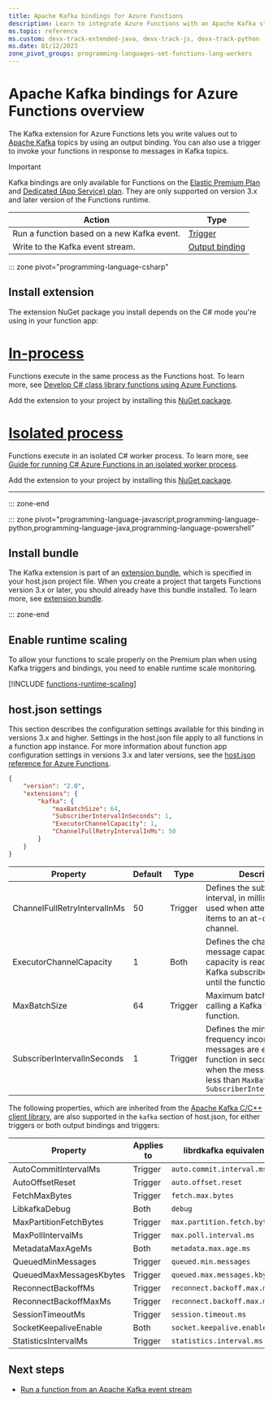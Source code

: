 ```yaml
---
title: Apache Kafka bindings for Azure Functions
description: Learn to integrate Azure Functions with an Apache Kafka stream.
ms.topic: reference
ms.custom: devx-track-extended-java, devx-track-js, devx-track-python
ms.date: 01/12/2023
zone_pivot_groups: programming-languages-set-functions-lang-workers
---
```


# Apache Kafka bindings for Azure Functions overview

The Kafka extension for Azure Functions lets you write values out to [Apache Kafka](https://kafka.apache.org/) topics by using an output binding. You can also use a trigger to invoke your functions in response to messages in Kafka topics. 

> [!IMPORTANT]
> Kafka bindings are only available for Functions on the [Elastic Premium Plan](functions-premium-plan.md) and [Dedicated (App Service) plan](dedicated-plan.md). They are only supported on version 3.x and later version of the Functions runtime.

| Action | Type |
|---------|---------|
| Run a function based on a new Kafka event. | [Trigger](./functions-bindings-kafka-trigger.md) |
| Write to the Kafka event stream.  |[Output binding](./functions-bindings-kafka-output.md) |

::: zone pivot="programming-language-csharp"

## Install extension

The extension NuGet package you install depends on the C# mode you're using in your function app: 

# [In-process](#tab/in-process)

Functions execute in the same process as the Functions host. To learn more, see [Develop C# class library functions using Azure Functions](functions-dotnet-class-library.md).

Add the extension to your project by installing this [NuGet package](https://www.nuget.org/packages/Microsoft.Azure.WebJobs.Extensions.Kafka).

# [Isolated process](#tab/isolated-process)

Functions execute in an isolated C# worker process. To learn more, see [Guide for running C# Azure Functions in an isolated worker process](dotnet-isolated-process-guide.md).

Add the extension to your project by installing this [NuGet package](https://www.nuget.org/packages/Microsoft.Azure.Functions.Worker.Extensions.Kafka).

<!--
# [C# script](#tab/csharp-script)

Functions run as C# script, which is supported primarily for C# portal editing. To update existing binding extensions for C# script apps running in the portal without having to republish your function app, see [Update your extensions].

The Kafka extension is part of an [extension bundle], which is specified in your host.json project file. When you create a project that targets version 2.x or later, you should already have this bundle installed. To learn more, see [extension bundle].
-->

---

::: zone-end  

::: zone pivot="programming-language-javascript,programming-language-python,programming-language-java,programming-language-powershell"  

## Install bundle    

The Kafka extension is part of an [extension bundle], which is specified in your host.json project file. When you create a project that targets Functions version 3.x or later, you should already have this bundle installed. To learn more, see [extension bundle].

::: zone-end

## Enable runtime scaling

To allow your functions to scale properly on the Premium plan when using Kafka triggers and bindings, you need to enable runtime scale monitoring. 

[!INCLUDE [functions-runtime-scaling](../../includes/functions-runtime-scaling.md)]


## host.json settings

This section describes the configuration settings available for this binding in versions 3.x and higher. Settings in the host.json file apply to all functions in a function app instance. For more information about function app configuration settings in versions 3.x and later versions, see the [host.json reference for Azure Functions](functions-host-json.md).

```json
{
    "version": "2.0",
    "extensions": {
        "kafka": {
            "maxBatchSize": 64,
            "SubscriberIntervalInSeconds": 1,
            "ExecutorChannelCapacity": 1,
            "ChannelFullRetryIntervalInMs": 50
        }
    }
}

```

|Property  |Default | Type | Description |
|---------|---------|---------| ---- |
| ChannelFullRetryIntervalInMs | 50 | Trigger | Defines the subscriber retry interval, in milliseconds, used when attempting to add items to an at-capacity channel. | 
| ExecutorChannelCapacity | 1| Both| Defines the channel message capacity. Once capacity is reached, the Kafka subscriber pauses until the function catches up. |
| MaxBatchSize | 64 | Trigger | Maximum batch size when calling a Kafka triggered function. | 
| SubscriberIntervalInSeconds | 1 | Trigger | Defines the minimum frequency incoming messages are executed, per function in seconds. Only when the message volume is less than `MaxBatchSize` / `SubscriberIntervalInSeconds`| 

The following properties, which are inherited from the [Apache Kafka C/C++ client library](https://github.com/edenhill/librdkafka/blob/master/CONFIGURATION.md), are also supported in the `kafka` section of host.json, for either triggers or both output bindings and triggers:

|Property  | Applies to | librdkafka equivalent |
|---------|---------|---------| 
| AutoCommitIntervalMs	| Trigger | `auto.commit.interval.ms` |
| AutoOffsetReset | Trigger	| `auto.offset.reset` | 
| FetchMaxBytes	| Trigger | `fetch.max.bytes` |
| LibkafkaDebug	| Both | `debug` |
| MaxPartitionFetchBytes	| Trigger | `max.partition.fetch.bytes` |
| MaxPollIntervalMs	| Trigger | `max.poll.interval.ms` |
| MetadataMaxAgeMs | Both | `metadata.max.age.ms` |
| QueuedMinMessages	| Trigger | `queued.min.messages` |
| QueuedMaxMessagesKbytes	| Trigger | `queued.max.messages.kbytes` |
| ReconnectBackoffMs | Trigger | `reconnect.backoff.max.ms` |	
| ReconnectBackoffMaxMs | Trigger | `reconnect.backoff.max.ms` |
| SessionTimeoutMs	| Trigger | `session.timeout.ms` |
| SocketKeepaliveEnable	| Both | `socket.keepalive.enable` |
| StatisticsIntervalMs	| Trigger | `statistics.interval.ms` |


## Next steps

- [Run a function from an Apache Kafka event stream](./functions-bindings-kafka-trigger.md)
 
[extension bundle]: ./functions-bindings-register.md#extension-bundles
